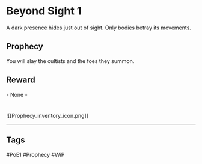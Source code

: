 # Beyond Sight 1
A dark presence hides just out of sight. Only bodies betray its movements.
## Prophecy
You will slay the cultists and the foes they summon.
## Reward
\- None -

#
![[Prophecy_inventory_icon.png]]

---
## Tags
#PoE1 
#Prophecy
#WiP 